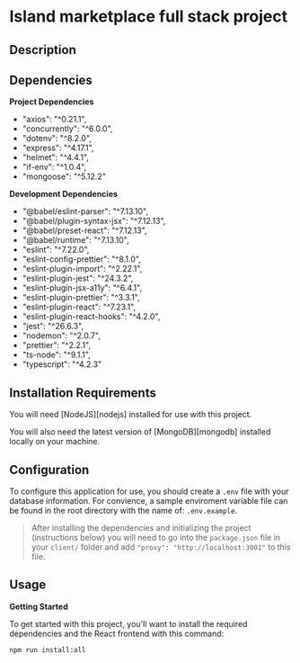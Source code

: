 # Island marketplace full stack project

## Description

## Dependencies

**Project Dependencies**

- "axios": "^0.21.1",
- "concurrently": "^6.0.0",
- "dotenv": "^8.2.0",
- "express": "^4.17.1",
- "helmet": "^4.4.1",
- "if-env": "^1.0.4",
- "mongoose": "^5.12.2"

**Development Dependencies**

- "@babel/eslint-parser": "^7.13.10",
- "@babel/plugin-syntax-jsx": "^7.12.13",
- "@babel/preset-react": "^7.12.13",
- "@babel/runtime": "^7.13.10",
- "eslint": "^7.22.0",
- "eslint-config-prettier": "^8.1.0",
- "eslint-plugin-import": "^2.22.1",
- "eslint-plugin-jest": "^24.3.2",
- "eslint-plugin-jsx-a11y": "^6.4.1",
- "eslint-plugin-prettier": "^3.3.1",
- "eslint-plugin-react": "^7.23.1",
- "eslint-plugin-react-hooks": "^4.2.0",
- "jest": "^26.6.3",
- "nodemon": "^2.0.7",
- "prettier": "^2.2.1",
- "ts-node": "^9.1.1",
- "typescript": "^4.2.3"

## Installation Requirements

You will need [NodeJS][nodejs] installed for use with this project.

You will also need the latest version of [MongoDB][mongodb] installed locally on your machine.

## Configuration

To configure this application for use, you should create a `.env` file with your database information. For convience, a sample enviroment variable file can be found in the root directory with the name of: `.env.example`.

> After installing the dependencies and initializing the project (instructions below) you will need to go into the `package.json` file in your `client/` folder and add `"proxy": "http://localhost:3001"` to this file.

## Usage

**Getting Started**

To get started with this project, you'll want to install the required dependencies and the React frontend with this command:

```shell
npm run install:all
```
